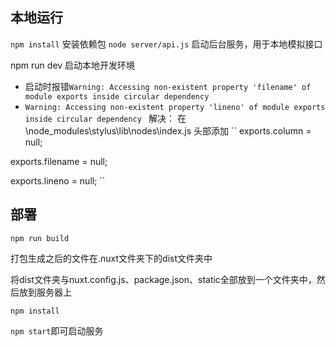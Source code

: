## 本地运行
`npm install` 安装依赖包
`node server/api.js`  启动后台服务，用于本地模拟接口

npm run dev 启动本地开发环境
- 启动时报错`Warning: Accessing non-existent property 'filename' of module exports inside circular dependency `
- `Warning: Accessing non-existent property 'lineno' of module exports inside circular dependency `
解决：
在\node_modules\stylus\lib\nodes\index.js 头部添加
``
exports.column = null; 

exports.filename = null; 

exports.lineno = null; 
``
## 部署
`npm run build`

打包生成之后的文件在.nuxt文件夹下的dist文件夹中

将dist文件夹与nuxt.config.js、package.json、static全部放到一个文件夹中，然后放到服务器上

`npm install`

`npm start`即可启动服务
